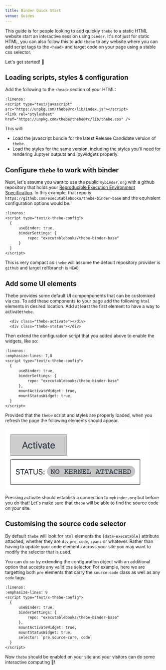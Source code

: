 ```yaml
---
title: Binder Quick Start
venue: Guides
---
```


This guide is for people looking to add quickly `thebe` to a static HTML website start an interactive session using `binder`. It's not just for static HTML, you can also follow this to add `thebe` to any website where you can add script tags to the `<head>` and target code on your page using a stable css selector.

Let's get started! 🚀

## Loading scripts, styles & configuration

Add the following to the `<head>` section of your HTML:

```{code-block} xml
:linenos:
<script type="text/javascript" src="https://unpkg.com/thebe@rc/lib/index.js"></script>
<link rel="stylesheet" href="https://unpkg.com/thebe@thebe@rc/lib/thebe.css" />
```

This will:

- Load the javascript bundle for the latest Release Candidate version of `thebe`.
- Load the styles for the same version, including the styles you'll need for rendering Juptyer outputs and ipywidgets properly.

## Configure `thebe` to work with binder

Next, let's assume you want to use the public `mybinder.org` with a github repository that holds your [Reproducible Execution Environment Specification](https://repo2docker.readthedocs.io/en/latest/specification.html). In this example, that repo is `https://github.com/executablebooks/thebe-binder-base` and the equivalent configuration options would be:

```{code-block} xml
:linenos:
<script type="text/x-thebe-config">
  {
      useBinder: true,
      binderSettings: {
          repo: "executablebooks/thebe-binder-base"
      }
  }
</script>
```

This is very compact as `thebe` will assume the default repository provider is `github` and target ref/branch is `HEAD`.

## Add some UI elements

Thebe provides some default UI componponents that can be customixed via css. To add these components to your page add the following `html` elements in desired location.
Add at least the first element to have a way to activate`thebe`.

```{code-block} xml
  <‍div class="thebe-activate"><‍/div>
  <‍div class="thebe-status"><‍/div>
```

Then extend the configuration script that you added above to enable the widgets, like so:

```{code-block} xml
:linenos:
:emphasize-lines: 7,8
<script type="text/x-thebe-config">
  {
      useBinder: true,
      binderSettings: {
          repo: "executablebooks/thebe-binder-base"
      },
      mountActivateWidget: true,
      mountStatusWidget: true,
  }
</script>
```

Provided that the `thebe` script and styles are properly loaded, when you refresh the page the following elements should appear.

![](./images/thebe-ui-widgets.png)

Pressing activate should establish a connection to `mybinder.org` but before you do that! Let's make sure that `thebe` will be able to find the source code on your site.

## Customising the source code selector

By default `thebe` will look for `html` elements the `[data-executable]` attribute attached, whether they are `div`,`pre`, `code`, `spans` or whatever. Rather than having to update your code elements across your site you may want to modify the selector that is used.

You can do so by extending the configuration object with an additional option that accepts any valid css selector. For example, here we are targetting both `pre` elements that carry the `source-code` class as well as any `code` tags:

```{code-block} xml
:linenos:
:emphasize-lines: 9
<script type="text/x-thebe-config">
  {
      useBinder: true,
      binderSettings: {
          repo: "executablebooks/thebe-binder-base"
      },
      mountActivateWidget: true,
      mountStatusWidget: true,
      selector: `pre.source-core, code`
  }
</script>
```

Now `thebe` should be enabled on your site and your visitors can do some interactive computing 🎉!
